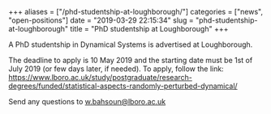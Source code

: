 +++
aliases = ["/phd-studentship-at-loughborough/"]
categories = ["news", "open-positions"]
date = "2019-03-29 22:15:34"
slug = "phd-studentship-at-loughborough"
title = "PhD studentship at Loughborough"
+++

A PhD studentship in Dynamical Systems is advertised at Loughborough.

The deadline to apply is 10 May 2019 and the starting date must be 1st
of July 2019 (or few days later, if needed). To apply, follow the
link:  
<https://www.lboro.ac.uk/study/postgraduate/research-degrees/funded/statistical-aspects-randomly-perturbed-dynamical/>

Send any questions to <w.bahsoun@lboro.ac.uk>
